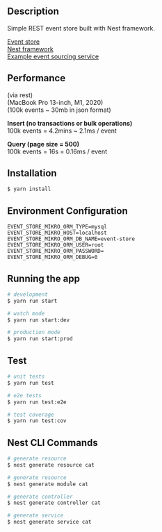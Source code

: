 
## Description

Simple REST event store built with Nest framework.
  
[Event store](https://www.eventstore.com/event-sourcing)  
[Nest framework](https://github.com/nestjs/nest)  
[Example event sourcing service](https://github.com/LeroyChristopherDunn/cat-service-event-sourcing)

## Performance 
(via rest)  
(MacBook Pro 13-inch, M1, 2020)  
(100k events ~ 30mb in json format)
  
**Insert (no transactions or bulk operations)**  
100k events = 4.2mins ~ 2.1ms / event

**Query (page size = 500)**  
100k events = 16s = 0.16ms / event


## Installation

```bash
$ yarn install
```

## Environment Configuration
```env
EVENT_STORE_MIKRO_ORM_TYPE=mysql 
EVENT_STORE_MIKRO_HOST=localhost
EVENT_STORE_MIKRO_ORM_DB_NAME=event-store
EVENT_STORE_MIKRO_ORM_USER=root
EVENT_STORE_MIKRO_ORM_PASSWORD=
EVENT_STORE_MIKRO_ORM_DEBUG=0
```

## Running the app

```bash
# development
$ yarn run start

# watch mode
$ yarn run start:dev

# production mode
$ yarn run start:prod
```

## Test

```bash
# unit tests
$ yarn run test

# e2e tests
$ yarn run test:e2e

# test coverage
$ yarn run test:cov
```

## Nest CLI Commands

```bash
# generate resource 
$ nest generate resource cat

# generate resource 
$ nest generate module cat

# generate controller 
$ nest generate controller cat

# generate service 
$ nest generate service cat
```


